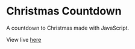 # Christmas Countdown

A countdown to Christmas made with JavaScript.

View live [here](https://chrislrogers.github.io/Christmas_Countdown/)
